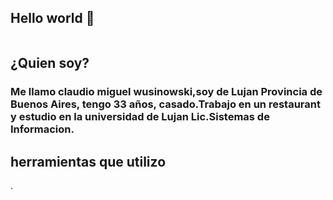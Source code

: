 ## Hello world 👋
<img src="https://images4.programmerclick.com/764/d9/d963b866b9df02ad89b354a3b23dfafc.gif" alt=""/>

<h2> ¿Quien soy?  </h2>

<h3>  Me llamo claudio miguel wusinowski,soy de Lujan Provincia de Buenos  Aires, tengo 33 años, casado.Trabajo en un restaurant y estudio en la universidad de Lujan Lic.Sistemas de Informacion.</h3> 

<h2>herramientas que utilizo</h2>
   
           
<!--
Hola
**claudioCMW/claudioCMW** is a ✨ _special_ ✨ repository because its `README.md` (this file) appears on your GitHub profile.

Here are some ideas to get you started:

- 🔭 I’m currently working on ...
- 🌱 I’m currently learning ...
- 👯 I’m looking to collaborate on ...
- 🤔 I’m looking for help with ...
- 💬 Ask me about ...
- 📫 How to reach me: ...
- 😄 Pronouns: ...
- ⚡ Fun fact: ...
-->
.